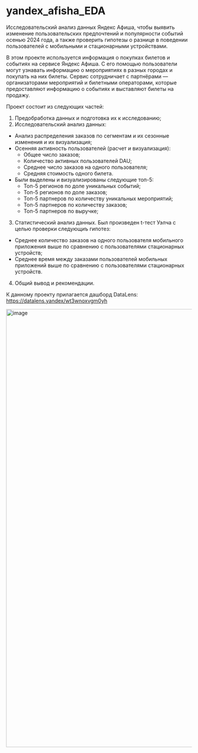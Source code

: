 # yandex_afisha_EDA
Исследовательский анализ данных Яндекс Афиша, чтобы выявить изменение пользовательских предпочтений и популярности событий осенью 2024 года, а также проверить гипотезы о разнице в поведении пользователей с мобильными и стационарными устройствами.

В этом проекте используется информация о покупках билетов и событиях на сервисе Яндекс Афиша. С его помощью пользователи могут узнавать информацию о мероприятиях в разных городах и покупать на них билеты. Сервис сотрудничает с партнёрами — организаторами мероприятий и билетными операторами, которые предоставляют информацию о событиях и выставляют билеты на продажу.

Проект состоит из следующих частей:
1. Предобработка данных и подготовка их к исследованию;
2. Исследовательский анализ данных:
  - Анализ распределения заказов по сегментам и их сезонные изменения и их визуализация;
  - Осенняя активность пользователей (расчет и визуализация):
    - Общее число заказов;
    - Количество активных пользователей DAU;
    - Среднее число заказов на одного пользователя;
    - Средняя стоимость одного билета.
  - Были выделены и визуализированы следующие топ-5:
    - Топ-5 регионов по доле уникальных событий;
    - Топ-5 регионов по доле заказов;
    - Топ-5 партнеров по количеству уникальных мероприятий;
    - Топ-5 партнеров по количеству заказов;
    - Топ-5 партнеров по выручке;
3. Статистический анализ данных. Был произведен t-тест Уэлча с целью проверки следующиъ гипотез:
  - Среднее количество заказов на одного пользователя мобильного приложения выше по сравнению с пользователями стационарных устройств;
  - Среднее время между заказами пользователей мобильных приложений выше по сравнению с пользователями стационарных устройств.
4. Общий вывод и рекомендации.

К данному проекту прилагается дашборд DataLens: https://datalens.yandex/wt3wnoxvgm0yh

<img width="2464" height="1187" alt="image" src="https://github.com/user-attachments/assets/6d0a203c-a276-4d19-8709-583dbfc8ca00" />
